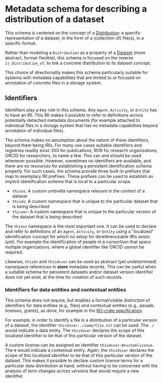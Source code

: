 # Metadata schema for describing a distribution of a dataset

This schema is centered on the concept of a [Distribution](https://www.w3.org/TR/vocab-dcat-3/#Class:Distribution): a specific representation of a dataset, in the form of a (collection of) file(s), in a specific format.

Rather than modeling a `Distribution` as a property of a [Dataset](https://www.w3.org/TR/vocab-dcat-3/#Class:Dataset) (more abstract, format-flexible), this schema is focused on the inverse `is_distribution_of`, to link a concrete distribution to its dataset concept.

This choice of directionality makes this schema particularly suitable for systems with metadata capabilities that are limited to or focused on annotation of concrete files in a storage system.


## Identifiers

Identifiers play a key role in this schema. Any `Agent`, `Activity`, or `Entity` has to have an IRI.
This IRI makes it possible to refer to definitions across potentially detached metadata documents (for example attached to individual files in a storage system that has no metadata capabilities beyond annotation of individual files).

The schema makes no assumption about the nature of these identifiers, beyond them being IRIs.
For many use cases suitable identifiers and registries readily exist: DOI for publications, ROR for research organizations, ORCID for researchers, to name a few.
This can and should be used whenever possible.
However, sometimes no identifiers are available, and there are no resources for establishing a persistent identification schema properly.
For such cases, the schema provide three built-in prefixes that map to exemplary IRI prefixes.
These prefixes can be used to establish an implicit identification schema that is local to a particular scope.

- `thisns`: A custom umbrella namespace relevant in the context of a dataset
- `thisds`: A custom namespace that is unique to the particular dataset that is being described
- `thisver`: A custom namespace that is unique to the particular version of the dataset that is being described

The `thisns` namespace is the most important one.
It can be used to declare and refer to definitions of an `Agent`, `Activity`, or `Entity` using a "localized" identification concept for which no setup for dereferenceable IRIs exists (yet).
For example the identification of people in a consortium that spans multiple organizations, where a global identifier like ORCID cannot be required.

Likewise, `thisds` and `thisdsver` can be used as abstract (yet undetermined) namespace references in **store** metadata records.
This can be useful when a suitable schema for persistent datasets and/or dataset version identifier does not yet exist, at the time for creation of such records.

### Identifiers for data entities and contextual entities

This schema does not require, but enables a formal/visible distinction of identifiers for data entities (e.g., files) and contextual entities (e.g., people, licenses, grants), as done, for example in the [RO-crate specification](https://www.researchobject.org/ro-crate/specification.html).

For example, in order to identify a file in a distribution of a particular version of a dataset, the identifier `thisdsver:./some/file.txt` can be used.
The `./` would indicate a data entity.
The `thisdsver` declares the scope of this localized identifier to be that of this particular version of the dataset.

A custom license can be assigned an identifier `thisdsver:#customlicense`.
The `#` would indicate a contextual entity.
Again, the `thisdsver` declares the scope of this localized identifier to be that of this particular version of the dataset.
This makes it possible to declare custom license terms for a particular data distribution at hand, without having to be concerned with the analysis of term changes across versions that would require a new identifier.

